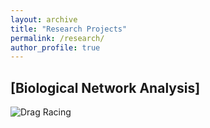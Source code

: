 ```yaml
---
layout: archive
title: "Research Projects"
permalink: /research/
author_profile: true
---
```


## \[Biological Network Analysis\]

![Drag Racing](images/Biological_Network.png)
